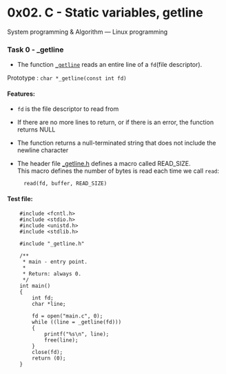 # 0x02. C - Static variables, getline

System programming & Algorithm ― Linux programming

### Task 0 - _getline

- The function [`_getline`](_getline.c) reads an entire line of a `fd`(file descriptor).

Prototype : `char *_getline(const int fd)`

#### Features:

- `fd` is the file descriptor to read from
- If there are no more lines to return, or if there is an error, the function returns NULL
- The function returns a null-terminated string that does not include the newline character
- The header file [_getline.h](_getline.h) defines a macro called READ_SIZE.  
This macro defines the number of bytes is read each time we call `read`:  

        read(fd, buffer, READ_SIZE)

#### Test file:

        #include <fcntl.h>
        #include <stdio.h>
        #include <unistd.h>
        #include <stdlib.h>

        #include "_getline.h"

        /**
         * main - entry point.
         *
         * Return: always 0.
         */
        int main()
        {
            int fd;
            char *line;
        
            fd = open("main.c", 0);
            while ((line = _getline(fd)))
            {
                printf("%s\n", line);
                free(line);
            }
            close(fd);
            return (0);
        }
